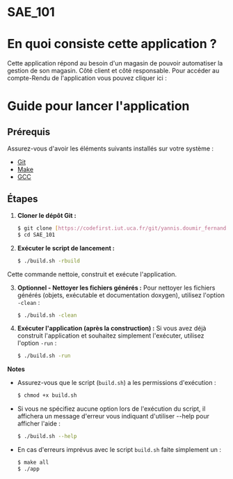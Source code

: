 # SAE_101

# En quoi consiste cette application ? 

Cette application répond au besoin d'un magasin de pouvoir automatiser la gestion de son magasin.
Côté client et côté responsable. Pour accéder au compte-Rendu de l'application vous pouvez cliquer ici : 





# Guide pour lancer l'application

## Prérequis
Assurez-vous d'avoir les éléments suivants installés sur votre système :
- [Git](https://git-scm.com/)
- [Make](https://www.gnu.org/software/make/)
- [GCC](https://gcc.gnu.org/) 

## Étapes

1. **Cloner le dépôt Git :**
   ```bash
   $ git clone [https://codefirst.iut.uca.fr/git/yannis.doumir_fernandes/SAE_101.git](https://github.com/GenDoum/SAE_1.01_GestionnaireMagasinMeubles.git)
   $ cd SAE_101
2. **Exécuter le script de lancement :**
   ```bash
   $ ./build.sh -rbuild
Cette commande nettoie, construit et exécute l'application.

3. **Optionnel - Nettoyer les fichiers générés :**
   Pour nettoyer les fichiers générés (objets, exécutable et documentation doxygen), utilisez l'option `-clean` :
   ```bash
   $ ./build.sh -clean
4. **Exécuter l'application (après la construction) :**
   Si vous avez déjà construit l'application et souhaitez simplement l'exécuter, utilisez l'option `-run` :
   ```bash
   $ ./build.sh -run
**Notes**
- Assurez-vous que le script (`build.sh`) a les permissions d'exécution :
   ```bash
   $ chmod +x build.sh
- Si vous ne spécifiez aucune option lors de l'exécution du script, il affichera un message d'erreur vous indiquant d'utiliser --help pour afficher l'aide :
   ```bash
   $ ./build.sh --help
- En cas d'erreurs imprévus avec le script `build.sh` faite simplement un :
   ```bash
   $ make all
   $ ./app 
